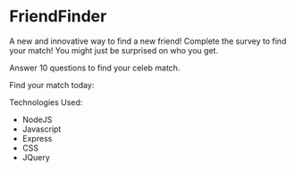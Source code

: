 # FriendFinder

A new and innovative way to find a new friend! Complete the survey to find your match! You might just be surprised on who you get. 

Answer 10 questions to find your celeb match.

Find your match today: 

Technologies Used: 
* NodeJS
* Javascript 
* Express
* CSS
* JQuery

